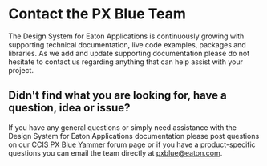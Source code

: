 # Contact the PX Blue Team

The Design System for Eaton Applications is continuously growing with supporting technical documentation, live code examples, packages and libraries. As we add and update supporting documentation please do not hesitate to contact us regarding anything that can help assist with your project.

## Didn't find what you are looking for, have a question, idea or issue?

If you have any general questions or simply need assistance with the Design System for Eaton Applications documentation please post questions on our [CCIS PX Blue Yammer](https://www.yammer.com/eaton.com/#/threads/inGroup?type=in_group&feedId=13986505&view=all) forum page or if you have a product-specific questions you can email the team directly at <a href="mailto:pxblue@eaton.com">pxblue@eaton.com</a>.
